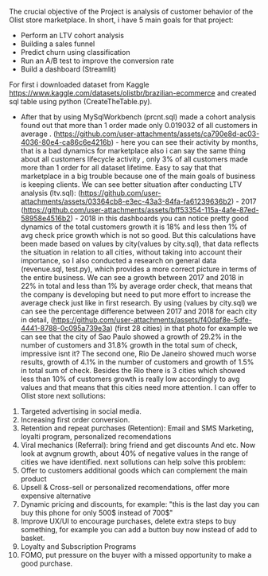 The crucial objective of the Project is analysis of customer behavior of the Olist store marketplace.
In short, i have 5 main goals for that project:

- Perform an LTV cohort analysis
- Building a sales funnel
- Predict churn using classification
- Run an A/B test to improve the conversion rate
- Build a dashboard (Streamlit)

For first i downloaded dataset from Kaggle https://www.kaggle.com/datasets/olistbr/brazilian-ecommerce and created sql table using python (CreateTheTable.py). 

- After that by using MySqlWorkbench (prcnt.sql) made a cohort analysis found out that more than 1 order made only 0.019032 of all customers in average . (https://github.com/user-attachments/assets/ca790e8d-ac03-4036-80e4-ca86c6e4216b) - here you can see their activity by months, that is a bad dynamics for marketplace also i can say the same thing about all customers lifecycle activity , only 3% of all customers made more than 1 order for all dataset lifetime. Easy to say that that marketplace in a big trouble because one of the main goals of business is keeping clients. We can see better situation after conducting LTV analysis (ltv.sql):
(https://github.com/user-attachments/assets/03364cb8-e3ec-43a3-84fa-fa61239636b2) - 2017
(https://github.com/user-attachments/assets/bff53354-115a-4afe-87ed-58958e4516b2) - 2018
in this dashboards you can notice pretty good dynamics of the total customers growth it is 18% and less then 1% of avg check price growth which is not so good. But this calculations have been made based on values by city(values by city.sql), that data reflects the situation in relation to all cities, without taking into account their importance, so I also conducted a research on general data (revenue.sql, test.py), which provides a more correct picture in terms of the entire business.
We can see a growth between 2017 and 2018 in 22% in total and less than 1% by average order check, that means that the company is developing but need to put more effort to increase the average check just like in first research.
By using (values by city.sql) we can see the percentage difference between 2017 and 2018 for each city in detail, (https://github.com/user-attachments/assets/f40daf8e-5dfe-4441-8788-0c095a739e3a) (first 28 cities) in that photo for example we can see that the city of Sao Paulo showed a growth of 29.2% in the number of customers and 31.8% growth in the total sum of check, impressive isnt it? The second one, Rio De Janeiro showed much worse results, growth of 4.1% in the number of customers and growth of 1.5% in total sum of check. Besides the Rio there is 3 cities which showed less than 10% of customers growth is really low accordingly to avg values and that means that this cities need more attention. 
I can offer to Olist store next sollutions:
1. Targeted advertising in social media.
2. Increasing first order conversion.
3. Retention and repeat purchases (Retention): Email and SMS Marketing, loyalti program, personalized recomendations
4. Viral mechanics (Referral): bring friend and get discounts
And etc.
Now look at avgnum growth, about 40% of negative values in the range of cities we have identified. next sollutions can help solve this problem:
1. Offer to customers additional goods which can complement the main product
2. Upsell & Cross-sell or personalized recomendations, offer more expensive alternative 
3. Dynamic pricing and discounts, for example: "this is the last day you can buy this phone for only 500$ instead of 700$"
4. Improve UX/UI to encourage purchases, delete extra steps to buy something, for example you can add a button buy now instead of add to basket.
5. Loyalty and Subscription Programs
6. FOMO, put pressure on the buyer with a missed opportunity to make a good purchase.

